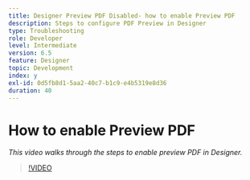 ```yaml
---
title: Designer Preview PDF Disabled- how to enable Preview PDF
description: Steps to configure PDF Preview in Designer
type: Troubleshooting
role: Developer
level: Intermediate
version: 6.5
feature: Designer
topic: Development
index: y
exl-id: 0d5fb8d1-5aa2-40c7-b1c9-e4b5319e8d36
duration: 40
---
```

# How to enable Preview PDF

*This video walks through the steps to enable preview PDF in Designer.*

>[!VIDEO](https://video.tv.adobe.com/v/335500?quality=12&learn=on)
